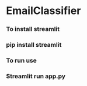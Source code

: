 # EmailClassifier
### To install streamlit 
### pip install streamlit
### To run use
### Streamlit run app.py
